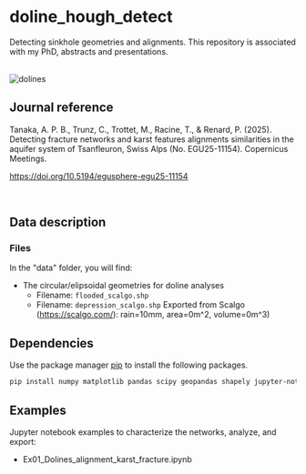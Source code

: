 # doline_hough_detect
Detecting sinkhole geometries and alignments. This repository is associated with my PhD, abstracts and presentations. 

<br>
<img src="./cover/dolines.png" alt="dolines">

<br/>


## Journal reference
Tanaka, A. P. B., Trunz, C., Trottet, M., Racine, T., & Renard, P. (2025). Detecting fracture networks and karst features alignments similarities in the aquifer system of Tsanfleuron, Swiss Alps (No. EGU25-11154). Copernicus Meetings.

https://doi.org/10.5194/egusphere-egu25-11154

<br/>

## Data description

### Files

In the "data" folder, you will find:

- The circular/elipsoidal geometries for doline analyses
  - Filename: `flooded_scalgo.shp`
  - Filename: `depression_scalgo.shp`
    Exported from Scalgo (https://scalgo.com/): rain=10mm, area=0m^2, volume=0m^3)
 
## Dependencies

Use the package manager [pip](https://pip.pypa.io/en/stable/) to install the following packages.

```bash
pip install numpy matplotlib pandas scipy geopandas shapely jupyter-notebook plotly cv2
```
                
## Examples

Jupyter notebook examples to characterize the networks, analyze, and export:

- Ex01_Dolines_alignment_karst_fracture.ipynb

